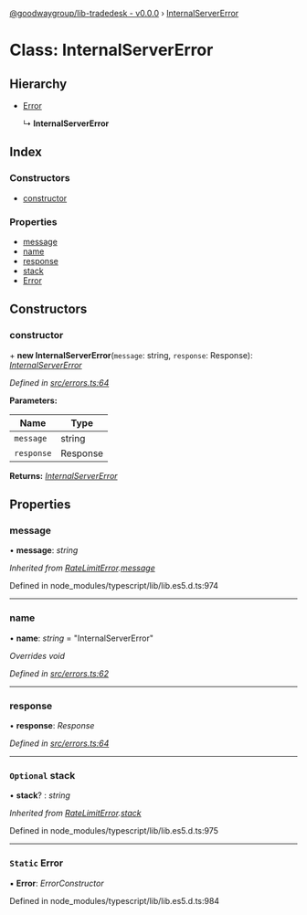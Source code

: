 [@goodwaygroup/lib-tradedesk - v0.0.0](../README.md) › [InternalServerError](internalservererror.md)

# Class: InternalServerError

## Hierarchy

* [Error](ratelimiterror.md#static-error)

  ↳ **InternalServerError**

## Index

### Constructors

* [constructor](internalservererror.md#constructor)

### Properties

* [message](internalservererror.md#message)
* [name](internalservererror.md#name)
* [response](internalservererror.md#response)
* [stack](internalservererror.md#optional-stack)
* [Error](internalservererror.md#static-error)

## Constructors

###  constructor

\+ **new InternalServerError**(`message`: string, `response`: Response): *[InternalServerError](internalservererror.md)*

*Defined in [src/errors.ts:64](https://github.com/GoodwayGroup/lib-tradedesk/blob/46687fa/src/errors.ts#L64)*

**Parameters:**

Name | Type |
------ | ------ |
`message` | string |
`response` | Response |

**Returns:** *[InternalServerError](internalservererror.md)*

## Properties

###  message

• **message**: *string*

*Inherited from [RateLimitError](ratelimiterror.md).[message](ratelimiterror.md#message)*

Defined in node_modules/typescript/lib/lib.es5.d.ts:974

___

###  name

• **name**: *string* = "InternalServerError"

*Overrides void*

*Defined in [src/errors.ts:62](https://github.com/GoodwayGroup/lib-tradedesk/blob/46687fa/src/errors.ts#L62)*

___

###  response

• **response**: *Response*

*Defined in [src/errors.ts:64](https://github.com/GoodwayGroup/lib-tradedesk/blob/46687fa/src/errors.ts#L64)*

___

### `Optional` stack

• **stack**? : *string*

*Inherited from [RateLimitError](ratelimiterror.md).[stack](ratelimiterror.md#optional-stack)*

Defined in node_modules/typescript/lib/lib.es5.d.ts:975

___

### `Static` Error

▪ **Error**: *ErrorConstructor*

Defined in node_modules/typescript/lib/lib.es5.d.ts:984
